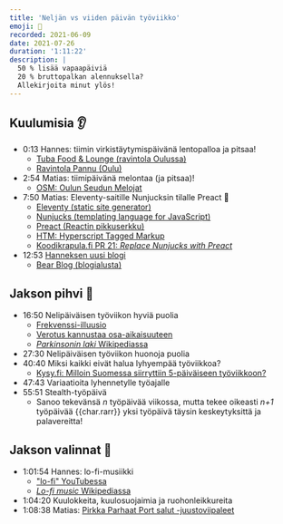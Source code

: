 ```yaml
---
title: 'Neljän vs viiden päivän työviikko'
emoji: 🤺
recorded: 2021-06-09
date: 2021-07-26
duration: '1:11:22'
description: |
  50 % lisää vapaapäiviä
  20 % bruttopalkan alennuksella?
  Allekirjoita minut ylös!
---
```


## Kuulumisia 👂

- 0:13 Hannes: tiimin virkistäytymispäivänä lentopalloa ja pitsaa!
  - [Tuba Food & Lounge (ravintola Oulussa)][tuba]
  - [Ravintola Pannu (Oulu)][pannu]
- 2:54 Matias: tiimipäivänä melontaa (ja pitsaa)!
  - [OSM: Oulun Seudun Melojat][osm]
- 7:50 Matias: Eleventy-saitille Nunjucksin tilalle Preact 🤘
  - [<span lang="en">Eleventy (static site generator)</span>][11ty]
  - [<span lang="en">Nunjucks (templating language for JavaScript)</span>][nunjucks]
  - [Preact (Reactin pikkuserkku)][preact]
  - [<span lang="en">HTM: Hyperscript Tagged Markup</span>][htm]
  - [Koodikrapula.fi PR 21: <em lang="en">Replace Nunjucks with Preact</em>][pr]
- 12:53 [Hanneksen uusi blogi][hanki-blog]
  - [Bear Blog (blogialusta)][bear-blog]

## Jakson pihvi 🥩

- 16:50 Nelipäiväisen työviikon hyviä puolia
  - [Frekvenssi-illuusio][frequency-illusion]
  - [Verotus kannustaa osa-aikaisuuteen][taxation]
  - [_Parkinsonin laki_ Wikipediassa][parkinson]
- 27:30 Nelipäiväisen työviikon huonoja puolia
- 40:40 Miksi kaikki eivät halua lyhyempää työviikkoa?
  - [Kysy.fi: Milloin Suomessa siirryttiin 5-päiväiseen työviikkoon?][kysy.fi]
- 47:43 Variaatioita lyhennetylle työajalle
- 55:51 Stealth-työpäivä
  - Sanoo tekevänsä _n_ työpäivää viikossa,
    mutta tekee oikeasti _n+1_ työpäivää
    {{char.rarr}} yksi työpäivä täysin keskeytyksittä ja palavereitta!

## Jakson valinnat 🍱

- 1:01:54 Hannes: lo-fi-musiikki
  - ["lo-fi" YouTubessa][lo-fi-youtube]
  - [<em lang="en">Lo-fi music</em> Wikipediassa][lo-fi-wikipedia]
- 1:04:20 Kuulokkeita, kuulosuojaimia ja ruohonleikkureita
- 1:08:38 Matias: [Pirkka Parhaat Port salut -juustoviipaleet][port-salut]

[11ty]: https://www.11ty.dev/
[bear-blog]: https://bearblog.dev/
[frequency-illusion]: https://mtsknn.fi/blog/frequency-illusion/
[hanki-blog]: https://hanki.bearblog.dev/
[htm]: https://github.com/developit/htm
[kysy.fi]: http://www.kysy.fi/kysymys/milloin-suomessa-siirryttiin-5-paivaiseen-tyoviikkoon
[lo-fi-wikipedia]: https://en.wikipedia.org/wiki/Lo-fi_music
[lo-fi-youtube]: https://www.youtube.com/results?search_query=lo-fi
[nunjucks]: https://mozilla.github.io/nunjucks/
[osm]: https://www.osm.fi/
[pannu]: https://www.ravintolapannu.fi/
[parkinson]: https://fi.wikipedia.org/wiki/Parkinsonin_laki
[port-salut]: https://www.k-ruoka.fi/kauppa/tuote/pirkka-parhaat-port-salut-175g-viipale-l-6410405239112
[pr]: https://github.com/koodikrapula/koodikrapula.fi/pull/21
[preact]: https://preactjs.com/
[taxation]: https://rijnswand.blogspot.com/2017/04/verotus-kannustaa-osa-aikaisuuteen.html
[tuba]: https://www.tuba.fi/
